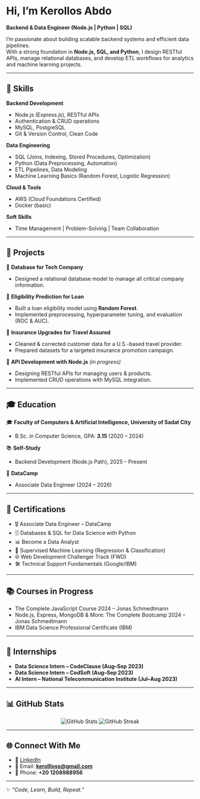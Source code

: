 # Hi, I’m Kerollos Abdo 

**Backend & Data Engineer (Node.js | Python | SQL)**  

I’m passionate about building scalable backend systems and efficient data pipelines.  
With a strong foundation in **Node.js, SQL, and Python**, I design RESTful APIs, manage relational databases, and develop ETL workflows for analytics and machine learning projects.  

---

## 🔧 Skills  

**Backend Development**  
- Node.js (Express.js), RESTful APIs  
- Authentication & CRUD operations  
- MySQL, PostgreSQL  
- Git & Version Control, Clean Code  

**Data Engineering**  
- SQL (Joins, Indexing, Stored Procedures, Optimization)  
- Python (Data Preprocessing, Automation)  
- ETL Pipelines, Data Modeling  
- Machine Learning Basics (Random Forest, Logistic Regression)  

**Cloud & Tools**  
- AWS (Cloud Foundations Certified)  
- Docker (basic)  

**Soft Skills**  
- Time Management | Problem-Solving | Team Collaboration  

---

## 📂 Projects  

🔹 **Database for Tech Company**  
- Designed a relational database model to manage all critical company information.  

🔹 **Eligibility Prediction for Loan**  
- Built a loan eligibility model using **Random Forest**.  
- Implemented preprocessing, hyperparameter tuning, and evaluation (ROC & AUC).  

🔹 **Insurance Upgrades for Travel Assured**  
- Cleaned & corrected customer data for a U.S.-based travel provider.  
- Prepared datasets for a targeted insurance promotion campaign.  

🔹 **API Development with Node.js** *(in progress)*  
- Designing RESTful APIs for managing users & products.  
- Implemented CRUD operations with MySQL integration.  

---

## 🎓 Education  

🎓 **Faculty of Computers & Artificial Intelligence, University of Sadat City**  
- B.Sc. in Computer Science, GPA: **3.15** (2020 – 2024)  

📚 **Self-Study**  
- Backend Development (Node.js Path), 2025 – Present  

📜 **DataCamp**  
- Associate Data Engineer (2024 – 2026)  

---

## 🏅 Certifications  

- 🎖️ Associate Data Engineer – DataCamp  
- 🗄️ Databases & SQL for Data Science with Python  
- 📊 Become a Data Analyst  
- 🤖 Supervised Machine Learning (Regression & Classification)  
- 🌐 Web Development Challenger Track (FWD)  
- 🛠️ Technical Support Fundamentals (Google/IBM)  

---

## 📚 Courses in Progress  

- The Complete JavaScript Course 2024 – Jonas Schmedtmann  
- Node.js, Express, MongoDB & More: The Complete Bootcamp 2024 – Jonas Schmedtmann  
- IBM Data Science Professional Certificate (IBM)  

---

## 💼 Internships  

- **Data Science Intern – CodeClause (Aug–Sep 2023)**  
- **Data Science Intern – CodSoft (Aug–Sep 2023)**  
- **AI Intern – National Telecommunication Institute (Jul–Aug 2023)**  

---

## 📊 GitHub Stats  

<p align="center">
  <img src="https://github-readme-stats.vercel.app/api?username=Kerollos-A&show_icons=true&theme=tokyonight" alt="GitHub Stats" />
  <img src="https://github-readme-streak-stats.herokuapp.com?user=Kerollos-A&theme=tokyonight" alt="GitHub Streak" />
</p>  

---

## 🌐 Connect With Me  

- 💼 [LinkedIn](https://www.linkedin.com/in/kerolloss)  
- 📧 Email: **kerollloss@gmail.com**  
- 📱 Phone: **+20 1208988956**  

---

✨ *“Code, Learn, Build, Repeat.”*  
